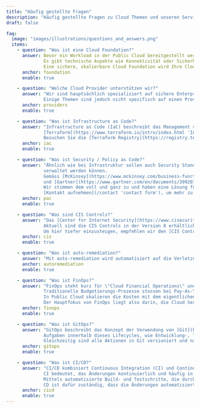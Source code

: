 ```yaml
---
title: "Häufig gestellte Fragen"
description: "Häufig gestellte Fragen zu Cloud Themen und unseren Services"
draft: false

faq:
  image: "images/illustrations/questions_and_answers.png"
  items:
    - question: "Was ist eine Cloud Foundation?"
      answer: Bevor ein Workload in der Public Cloud bereitgestellt werden kann, müssen zahlreiche Komponenten aufeinander abgestimmt werden.
              Es gibt technische Aspekte wie Konnektivität oder Sicherheit und organisatorische Aspekte wie Finanzen oder Betrieb.<br>
              Eine sichere, skalierbare Cloud Foundation wird Ihre Cloud Journey erheblich beschleunigen und ist der Schlüssel zum Erfolg."
      anchor: foundation
      enable: true

    - question: "Welche Cloud Provider unterstützen wir?"
      answer: "Wir sind hauptsächlich spezialisiert auf sichere Enterprise Deployments in AWS.
              Einige Themen sind jedoch nicht spezifisch auf einen Provider bezogen, sondern lassen sich auf alle gängigen Public Cloud Provider anwenden. Zögern Sie also nicht, uns zu Ihrem Anliegen zu [kontaktieren](/contact 'contact form')."
      anchor: providers
      enable: true

    - question: "Was ist Infrastructure as Code?"
      answer: "Infrastructure as Code (IaC) beschreibt das Management von Infrastruktur als Code-Artefakt und nutzt Softwareentwicklungsmethoden wie die Versionierung des Quellcodes.<br>
              [Terraform](https://www.terraform.io/intro/index.html 'Introduction to Terraform') ist eine mächtige Open-Source Software und ein grossartiges Tool für Cloud Deployments.<br>
              Besuchen Sie die [Terraform Registry](https://registry.terraform.io/namespaces/nuvibit) und werfen Sie einen Blick auf unsere öffentlichen Module, die kostenlos genutzt werden können."
      anchor: iac
      enable: true

    - question: "Was ist Security / Policy as Code?"
      answer: "Ähnlich wie bei Infrastruktur sollen auch Security Standards und Policies als Code
              verwaltet werden können.
              Gemäss [McKinsey](https://www.mckinsey.com/business-functions/mckinsey-digital/our-insights/security-as-code-the-best-and-maybe-only-path-to-securing-cloud-applications-and-systems)
              und [Gartner](https://www.gartner.com/en/documents/3992070/using-cloud-native-policy-as-code-to-secure-deployments-) trägt die Automatisierung und Kodifizierung entscheidend zum Erfolg von Security Massnahmen bei.<br>
              Wir stimmen dem voll und ganz zu und haben eine Lösung für die Verwaltung von Sicherheitsereignissen in der Cloud entwickelt, die auf Policy as Code basiert.<br>
              [Kontakt aufnehmen](/contact 'contact form'), um mehr zu unserer Lösung **SEMPER** zu erfahren."
      anchor: pac
      enable: true

    - question: "Was sind CIS Controls?"
      answer: "Das [Center for Internet Security](https://www.cisecurity.org/) veröffentlicht regelmässig Best Practices und Leitfäden für IT Security.
              Aktuell sind die CIS Controls in der Version 8 erhältlich. In diesem Regelwerk gibt es 18 **Control Domains** von Data Protection, Audit Logging, Service Provider Configuration bis hin zu Penetration Testing.<br>
              Um hier tiefer einzusteigen, empfehlen wir den [CIS Control Navigator](https://www.cisecurity.org/controls/cis-controls-navigator/)."
      anchor: cis
      enable: true

    - question: "Was ist auto-remediation?"
      answer: "Mit auto-remediation wird automatisiert auf die Verletzung von Security und Compliance Policies reagiert. Wenn beispielsweise eine Security Group mit unsicheren Regeln erstellt wird, könnte man auf den Event reagieren und mit auto-remediation die Security Group löschen."
      anchor: autoremediation
      enable: true

    - question: "Was ist FinOps?"
      answer: "FinOps steht kurz für \"Cloud Financial Operations\" und beschreibt das Finanzmanagement in Public Cloud Umgebungen.
              Traditionelle Budgetierungs-Prozesse stossen bei Pay-As-You-Go Modellen schnell an ihre Grenzen, da diese oft fixe, jährliche oder quartalsweise Budgets voraussetzen.
              In Public Cloud skalieren die Kosten mit dem eigentlichen Workload und lassen sich schwer im Voraus budgetieren.<br>
              Der Hauptfokus von FinOps liegt also darin, die Cloud Services optimal zu nutzen, um die Kosten zu optimieren und den grössten Mehrwert für Ihr Unternehmen zu generieren."
      anchor: finops
      enable: true

    - question: "Was ist GitOps?"
      answer: "GitOps beschreibt das Konzept der Verwendung von [Git](https://git-scm.com) als zentrales Versionskontrollsystem zur Verwaltung des Lebenszyklus einer Systemumgebung.<br>
              Aufgaben innerhalb dieses Lifecycles, wie Entwicklung-, Test- und der Abnahmeprozess, werden alle zentral via Git angestossen und verwaltet. 
              Gleichzeitig sind alle Aktionen in Git versioniert und nachvollziehbar protokolliert."
      anchor: gitops
      enable: true

    - question: "Was ist CI/CD?"
      answer: "CI/CD kombiniert Continuous Integration (CI) und Continuous Delivery oder Continuous Deployment (CD).<br>
              CI bedeutet, das Änderungen kontinuierlich und häufig in kleinen Inkrementen in die Systemumgebung integriert werden.
              Mittels automatisierte Build- und Testschritte, die durch CI ausgelöst werden, wird sichergestellt, dass Codeänderungen in der Produktion zuverlässig und funktional sind.<br>
              CD ist dafür zuständig, dass die Änderungen automatisiert in die bestehende Systemumgebung integriert werden."
      anchor: cicd
      enable: true
---
```

